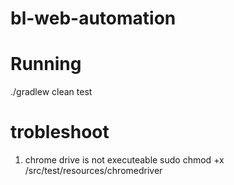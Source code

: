 # bl-web-automation


# Running

./gradlew clean test

# trobleshoot
1. chrome drive is not executeable 
    sudo chmod +x /src/test/resources/chromedriver

